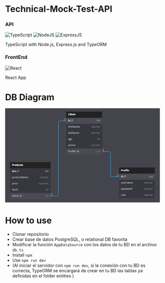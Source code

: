 # Technical-Mock-Test-API

### API
![TypeScript](https://img.icons8.com/color/48/000000/typescript.png) 
![NodeJS](https://img.icons8.com/fluency/48/node-js.png)
![ExpressJS](https://img.icons8.com/office/16/express-js.png)
<p>TypeScript with Node.js, Express.js and TypeORM</p>


### FrontEnd
![React](https://img.icons8.com/color/48/000000/react-native.png)
<p>React App</p>

# DB Diagram
![Logo](DB-diagram.png)

# How to use
- Clonar repositorio
- Crear base de datos PostgreSQL, o relational DB favorita
- Modificar la función `AppDataSource` con los datos de tu BD en el archivo `db.ts`
- Install `npm`
- Use `npm run dev`
- (Al iniciar el servidor con `npm run dev`, si la conexión con tu BD es correcta, TypeORM se encargará de crear en tu BD las tablas ya definidas en el folder entities )
